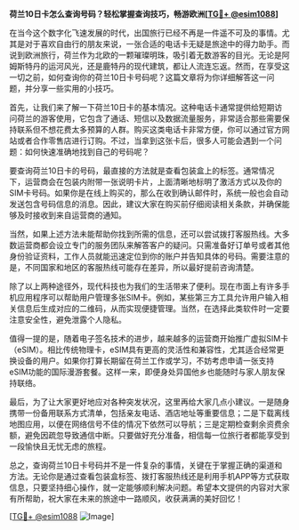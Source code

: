 **荷兰10日卡怎么查询号码？轻松掌握查询技巧，畅游欧洲[[TG💪+ @esim1088](https://t.me/s/esim1088)]**

在当今这个数字化飞速发展的时代，出国旅行已经不再是一件遥不可及的事情。尤其是对于喜欢自由行的朋友来说，一张合适的电话卡无疑是旅途中的得力助手。而说到欧洲旅行，荷兰作为北欧的一颗璀璨明珠，吸引着无数游客的目光。无论是阿姆斯特丹的运河风光，还是鹿特丹的现代建筑，都让人流连忘返。然而，在享受这一切之前，如何查询你的荷兰10日卡号码呢？这篇文章将为你详细解答这一问题，并分享一些实用的小技巧。

首先，让我们来了解一下荷兰10日卡的基本情况。这种电话卡通常提供给短期访问荷兰的游客使用，它包含了通话、短信以及数据流量服务，非常适合那些需要保持联系但不想花费太多预算的人群。购买这类电话卡非常方便，你可以通过官方网站或者合作零售店进行订购。不过，当拿到这张卡后，很多人可能会遇到一个问题：如何快速准确地找到自己的号码呢？

要查询荷兰10日卡的号码，最直接的方法就是查看包装盒上的标签。通常情况下，运营商会在包装内附带一张说明卡片，上面清晰地标明了激活方式以及你的SIM卡号码。如果你是在线上购买的，那么在收到确认邮件时，系统一般也会自动发送包含号码信息的消息。因此，建议大家在购买前仔细阅读相关条款，并确保能够及时接收到来自运营商的通知。

当然，如果上述方法未能帮助你找到所需的信息，还可以尝试拨打客服热线。大多数运营商都会设立专门的服务团队来解答客户的疑问。只需准备好订单号或者其他身份验证资料，工作人员就能迅速定位到你的账户并告知具体的号码。需要注意的是，不同国家和地区的客服热线可能存在差异，所以最好提前咨询清楚。

除了以上两种途径外，现代科技也为我们的生活带来了便利。现在市面上有许多手机应用程序可以帮助用户管理多张SIM卡。例如，某些第三方工具允许用户输入相关信息后生成对应的二维码，从而实现便捷管理。当然，在选择此类软件时一定要注意安全性，避免泄露个人隐私。

值得一提的是，随着电子签名技术的进步，越来越多的运营商开始推广虚拟SIM卡（eSIM）。相比传统物理卡，eSIM具有更高的灵活性和兼容性，尤其适合经常更换设备的用户。如果你打算长期留在荷兰工作或学习，不妨考虑申请一张支持eSIM功能的国际漫游套餐。这样一来，即便身处异国他乡也能随时与家人朋友保持联络。

最后，为了让大家更好地应对各种突发状况，这里再给大家几点小建议。一是随身携带一份备用联系方式清单，包括亲友电话、酒店地址等重要信息；二是下载离线地图应用，以便在网络信号不佳的情况下依然可以导航；三是定期检查剩余资费余额，避免因疏忽导致通信中断。只要做好充分准备，相信每一位旅行者都能享受到一段愉快且无忧无虑的旅程。

总之，查询荷兰10日卡号码并不是一件复杂的事情，关键在于掌握正确的渠道和方法。无论你是通过查看包装盒标签、拨打客服热线还是利用手机APP等方式获取信息，只要坚持细心操作，就一定能够顺利解决问题。希望本文提供的内容对大家有所帮助，祝大家在未来的旅途中一路顺风，收获满满的美好回忆！

[[TG💪+ @esim1088](https://t.me/s/esim1088) ![Image](https://i.postimg.cc/4NQfJmqS/Snipaste-2025-05-13-00-14-12.png)]